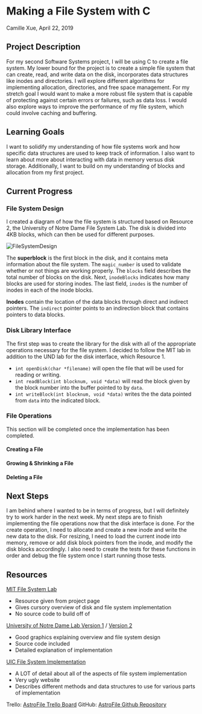 # Making a File System with C
Camille Xue, April 22, 2019

## Project Description
For my second Software Systems project, I will be using C to create a file system. My lower bound for the project is to create a simple file system that can create, read, and write data on the disk, incorporates data structures like inodes and directories. I will explore different algorithms for implementing allocation, directories, and free space management. For my stretch goal I would want to make a more robust file system that is capable of protecting against certain errors or failures, such as data loss. I would also explore ways to improve the performance of my file system, which could involve caching and buffering.

## Learning Goals
I want to solidify my understanding of how file systems work and how specific data structures are used to keep track of information. I also want to learn about more about interacting with data in memory versus disk storage. Additionally, I want to build on my understanding of blocks and allocation from my first project.

## Current Progress

### File System Design
I created a diagram of how the file system is structured based on Resource 2, the University of Notre Dame File System Lab. The disk is divided into 4KB blocks, which can then be used for different purposes. 

![FileSystemDesign](https://i.ibb.co/9rgBrhp/fs-design.png)

The **superblock** is the first block in the disk, and it contains meta information about the file system. The `magic_number` is used to validate whether or not things are working properly. The `blocks` field describes the total number of blocks on the disk. Next, `inodeBlocks` indicates how many blocks are used for storing inodes. The last field, `inodes` is the number of inodes in each of the inode blocks.

**Inodes** contain the location of the data blocks through direct and indirect pointers. The `indirect` pointer points to an indirection block that contains pointers to data blocks. 


### Disk Library Interface
The first step was to create the library for the disk with all of the appropriate operations necessary for the file system. I decided to follow the MIT lab in addition to the UND lab for the disk interface, which Resource 1. 
* `int openDisk(char *filename)` will open the file that will be used for reading or writing.
* `int readBlock(int blocknum, void *data)` will read the block given by the block number into the buffer pointed to by `data`.
* `int writeBlock(int blocknum, void *data)` writes the the data pointed from `data` into the indicated block. 

### File Operations
This section will be completed once the implementation has been completed.
#### Creating a File
#### Growing & Shrinking a File
#### Deleting a File

## Next Steps
I am behind where I wanted to be in terms of progress, but I will definitely try to work harder in the next week. My next steps are to finish implementing the file operations now that the disk interface is done. For the create operation, I need to allocate and create a new inode and write the new data to the disk. For resizing, I need to load the current inode into memory, remove or add disk block pointers from the inode, and modify the disk blocks accordingly. I also need to create the tests for these functions in order and debug the file system once I start running those tests. 


## Resources
[MIT File System Lab](http://web.mit.edu/6.033/1997/handouts/html/04sfs.html)
* Resource given from project page
* Gives cursory overview of disk and file system implementation
* No source code to build off of

[University of Notre Dame Lab Version 1](https://www3.nd.edu/~pbui/teaching/cse.30341.fa17/project06.html) / [Version 2](https://www3.nd.edu/~dthain/courses/cse30341/spring2017/project6/)
* Good graphics explaining overview and file system design
* Source code included
* Detailed explanation of implementation

[UIC File System Implementation](https://www.cs.uic.edu/~jbell/CourseNotes/OperatingSystems/11_FileSystemImplementation.html)
* A LOT of detail about all of the aspects of file system implementation
* Very ugly website
* Describes different methods and data structures to use for various parts of implementation


Trello: [AstroFile Trello Board](https://trello.com/b/5nLQ3kX3/astrofile)
GitHub: [AstroFile Github Repository](https://github.com/camillexue/SoftSysAstroFile)

